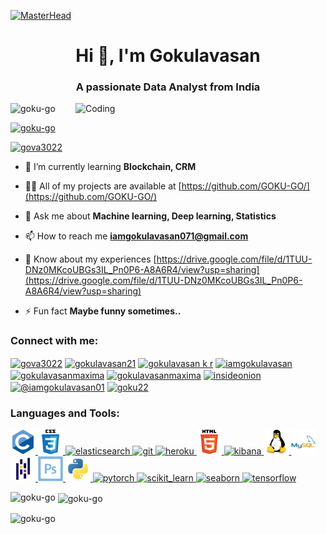 [![MasterHead](https://i.pinimg.com/originals/fc/71/63/fc71635c7f1b09ed30413f59bb749582.gif)](https://rishavchanda.io)
<h1 align="center">Hi 👋, I'm Gokulavasan</h1>
<h3 align="center">A passionate Data Analyst from India</h3>
<img align="right" alt="Coding" width="400" src="https://media.giphy.com/media/L1R1tvI9svkIWwpVYr/giphy.gif">

<p align="left"> <img src="https://komarev.com/ghpvc/?username=goku-go&label=Profile%20views&color=0e75b6&style=flat" alt="goku-go" /> </p>

<p align="left"> <a href="https://github.com/ryo-ma/github-profile-trophy"><img src="https://github-profile-trophy.vercel.app/?username=goku-go" alt="goku-go" /></a> </p>

<p align="left"> <a href="https://twitter.com/gova3022" target="blank"><img src="https://img.shields.io/twitter/follow/gova3022?logo=twitter&style=for-the-badge" alt="gova3022" /></a> </p>

- 🌱 I’m currently learning **Blockchain, CRM**

- 👨‍💻 All of my projects are available at [https://github.com/GOKU-GO/](https://github.com/GOKU-GO/)

- 💬 Ask me about **Machine learning, Deep learning, Statistics**

- 📫 How to reach me **iamgokulavasan071@gmail.com**

- 📄 Know about my experiences [https://drive.google.com/file/d/1TUU-DNz0MKcoUBGs3IL_Pn0P6-A8A6R4/view?usp=sharing](https://drive.google.com/file/d/1TUU-DNz0MKcoUBGs3IL_Pn0P6-A8A6R4/view?usp=sharing)

- ⚡ Fun fact **Maybe funny sometimes..**

<h3 align="left">Connect with me:</h3>
<p align="left">
<a href="https://twitter.com/gova3022" target="blank"><img align="center" src="https://raw.githubusercontent.com/rahuldkjain/github-profile-readme-generator/master/src/images/icons/Social/twitter.svg" alt="gova3022" height="30" width="40" /></a>
<a href="https://linkedin.com/in/gokulavasan21" target="blank"><img align="center" src="https://raw.githubusercontent.com/rahuldkjain/github-profile-readme-generator/master/src/images/icons/Social/linked-in-alt.svg" alt="gokulavasan21" height="30" width="40" /></a>
<a href="https://stackoverflow.com/users/gokulavasan k r" target="blank"><img align="center" src="https://raw.githubusercontent.com/rahuldkjain/github-profile-readme-generator/master/src/images/icons/Social/stack-overflow.svg" alt="gokulavasan k r" height="30" width="40" /></a>
<a href="https://kaggle.com/iamgokulavasan" target="blank"><img align="center" src="https://raw.githubusercontent.com/rahuldkjain/github-profile-readme-generator/master/src/images/icons/Social/kaggle.svg" alt="iamgokulavasan" height="30" width="40" /></a>
<a href="https://fb.com/gokulavasanmaxima" target="blank"><img align="center" src="https://raw.githubusercontent.com/rahuldkjain/github-profile-readme-generator/master/src/images/icons/Social/facebook.svg" alt="gokulavasanmaxima" height="30" width="40" /></a>
<a href="https://instagram.com/gokulavasanmaxima" target="blank"><img align="center" src="https://raw.githubusercontent.com/rahuldkjain/github-profile-readme-generator/master/src/images/icons/Social/instagram.svg" alt="gokulavasanmaxima" height="30" width="40" /></a>
<a href="https://www.youtube.com/c/insideonion" target="blank"><img align="center" src="https://raw.githubusercontent.com/rahuldkjain/github-profile-readme-generator/master/src/images/icons/Social/youtube.svg" alt="insideonion" height="30" width="40" /></a>
<a href="https://www.hackerrank.com/@iamgokulavasan01" target="blank"><img align="center" src="https://raw.githubusercontent.com/rahuldkjain/github-profile-readme-generator/master/src/images/icons/Social/hackerrank.svg" alt="@iamgokulavasan01" height="30" width="40" /></a>
<a href="https://www.leetcode.com/goku22" target="blank"><img align="center" src="https://raw.githubusercontent.com/rahuldkjain/github-profile-readme-generator/master/src/images/icons/Social/leet-code.svg" alt="goku22" height="30" width="40" /></a>
</p>

<h3 align="left">Languages and Tools:</h3>
<p align="left"> <a href="https://www.cprogramming.com/" target="_blank" rel="noreferrer"> <img src="https://raw.githubusercontent.com/devicons/devicon/master/icons/c/c-original.svg" alt="c" width="40" height="40"/> </a> <a href="https://www.w3schools.com/css/" target="_blank" rel="noreferrer"> <img src="https://raw.githubusercontent.com/devicons/devicon/master/icons/css3/css3-original-wordmark.svg" alt="css3" width="40" height="40"/> </a> <a href="https://www.elastic.co" target="_blank" rel="noreferrer"> <img src="https://www.vectorlogo.zone/logos/elastic/elastic-icon.svg" alt="elasticsearch" width="40" height="40"/> </a> <a href="https://git-scm.com/" target="_blank" rel="noreferrer"> <img src="https://www.vectorlogo.zone/logos/git-scm/git-scm-icon.svg" alt="git" width="40" height="40"/> </a> <a href="https://heroku.com" target="_blank" rel="noreferrer"> <img src="https://www.vectorlogo.zone/logos/heroku/heroku-icon.svg" alt="heroku" width="40" height="40"/> </a> <a href="https://www.w3.org/html/" target="_blank" rel="noreferrer"> <img src="https://raw.githubusercontent.com/devicons/devicon/master/icons/html5/html5-original-wordmark.svg" alt="html5" width="40" height="40"/> </a> <a href="https://www.elastic.co/kibana" target="_blank" rel="noreferrer"> <img src="https://www.vectorlogo.zone/logos/elasticco_kibana/elasticco_kibana-icon.svg" alt="kibana" width="40" height="40"/> </a> <a href="https://www.linux.org/" target="_blank" rel="noreferrer"> <img src="https://raw.githubusercontent.com/devicons/devicon/master/icons/linux/linux-original.svg" alt="linux" width="40" height="40"/> </a> <a href="https://www.mysql.com/" target="_blank" rel="noreferrer"> <img src="https://raw.githubusercontent.com/devicons/devicon/master/icons/mysql/mysql-original-wordmark.svg" alt="mysql" width="40" height="40"/> </a> <a href="https://pandas.pydata.org/" target="_blank" rel="noreferrer"> <img src="https://raw.githubusercontent.com/devicons/devicon/2ae2a900d2f041da66e950e4d48052658d850630/icons/pandas/pandas-original.svg" alt="pandas" width="40" height="40"/> </a> <a href="https://www.photoshop.com/en" target="_blank" rel="noreferrer"> <img src="https://raw.githubusercontent.com/devicons/devicon/master/icons/photoshop/photoshop-line.svg" alt="photoshop" width="40" height="40"/> </a> <a href="https://www.python.org" target="_blank" rel="noreferrer"> <img src="https://raw.githubusercontent.com/devicons/devicon/master/icons/python/python-original.svg" alt="python" width="40" height="40"/> </a> <a href="https://pytorch.org/" target="_blank" rel="noreferrer"> <img src="https://www.vectorlogo.zone/logos/pytorch/pytorch-icon.svg" alt="pytorch" width="40" height="40"/> </a> <a href="https://scikit-learn.org/" target="_blank" rel="noreferrer"> <img src="https://upload.wikimedia.org/wikipedia/commons/0/05/Scikit_learn_logo_small.svg" alt="scikit_learn" width="40" height="40"/> </a> <a href="https://seaborn.pydata.org/" target="_blank" rel="noreferrer"> <img src="https://seaborn.pydata.org/_images/logo-mark-lightbg.svg" alt="seaborn" width="40" height="40"/> </a> <a href="https://www.tensorflow.org" target="_blank" rel="noreferrer"> <img src="https://www.vectorlogo.zone/logos/tensorflow/tensorflow-icon.svg" alt="tensorflow" width="40" height="40"/> </a> </p>

<p><img align="left" src="https://github-readme-stats.vercel.app/api/top-langs?username=goku-go&show_icons=true&locale=en&layout=compact" alt="goku-go" /></p>

<p>&nbsp;<img align="center" src="https://github-readme-stats.vercel.app/api?username=goku-go&show_icons=true&locale=en" alt="goku-go" /></p>

<p><img align="center" src="https://github-readme-streak-stats.herokuapp.com/?user=goku-go&" alt="goku-go" /></p>

